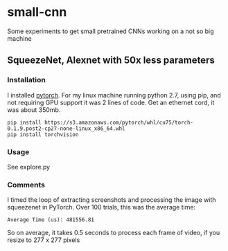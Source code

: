 # small-cnn
Some experiments to get small pretrained CNNs working on a not so big machine

## SqueezeNet, Alexnet with 50x less parameters

### Installation
I installed [pytorch](pytorch.org).  For my linux machine running python 2.7, using pip, and not requiring GPU support it was 2 lines of code. Get an ethernet cord, it was about 350mb.

```
pip install https://s3.amazonaws.com/pytorch/whl/cu75/torch-0.1.9.post2-cp27-none-linux_x86_64.whl 
pip install torchvision
```

### Usage

See explore.py

### Comments
I timed the loop of extracting screenshots and processing the image with squeezenet in PyTorch. Over 100 trials, this was the average time:

```
Average Time (us): 481556.81
```

So on average, it takes 0.5 seconds to process each frame of video, if you resize to 277 x 277 pixels
